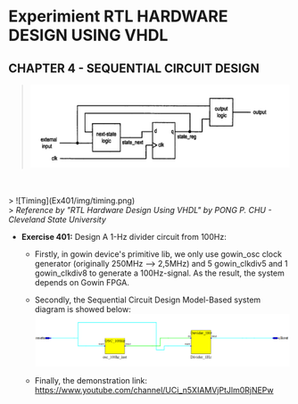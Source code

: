 # Experimient RTL HARDWARE DESIGN USING VHDL
## CHAPTER 4 - SEQUENTIAL CIRCUIT DESIGN
  
> ![Sequential Circuit Design Model](Ex401/img/SCDModel.png)
  <br>
  <br>
> ![Timing](Ex401/img/timing.png)
  <br>
> <em> Reference by "RTL Hardware Design Using VHDL" by PONG P. CHU - Cleveland State University </em>



- <b>Exercise 401:</b>  Design A 1-Hz divider circuit from 100Hz:<br>
  - Firstly, in gowin device's primitive lib, we only use gowin_osc clock generator (originally 250MHz --> 2,5MHz) and 5 gowin_clkdiv5 and 1 gowin_clkdiv8 to generate a 100Hz-signal. As the result, the system depends on Gowin FPGA. <br>
  - Secondly, the Sequential Circuit Design Model-Based system diagram is showed below: <br>
  ![The System Diagram](Ex401/img/Ex401Dia.png) <br>

  
  - Finally, the demonstration link: https://www.youtube.com/channel/UCi_n5XIAMVjPtJlm0RjNEPw

